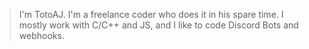 > I'm TotoAJ.
> I'm a freelance coder who does it in his spare time.
> I mostly work with C/C++ and JS, and I like to code Discord Bots and webhooks.
